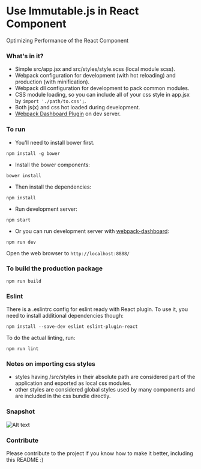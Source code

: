 # Use Immutable.js in React Component
Optimizing Performance of the React Component

### What's in it?

* Simple src/app.jsx and src/styles/style.scss (local module scss).
* Webpack configuration for development (with hot reloading) and production (with minification).
* Webpack dll configuration for development to pack common modules.
* CSS module loading, so you can include all of your css style in app.jsx by 
```import './path/to.css';```.
* Both js(x) and css hot loaded during development.
* [Webpack Dashboard Plugin](https://github.com/FormidableLabs/webpack-dashboard) on dev server.

### To run

* You'll need to install bower first.
```
npm install -g bower
```

* Install the bower components:
```
bower install
```

* Then install the dependencies:

```
npm install
```

* Run development server:

```
npm start
```

* Or you can run development server with [webpack-dashboard](https://github.com/FormidableLabs/webpack-dashboard):

```
npm run dev
```

Open the web browser to `http://localhost:8888/`

### To build the production package

```
npm run build
```

### Eslint
There is a .eslintrc config for eslint ready with React plugin.
To use it, you need to install additional dependencies though:

```
npm install --save-dev eslint eslint-plugin-react
```

To do the actual linting, run:

```
npm run lint
```

### Notes on importing css styles
* styles having /src/styles in their absolute path are considered part of the application and exported as local css modules.
* other styles are considered global styles used by many components and are included in the css bundle directly.

### Snapshot
![Alt text](public/images/snapshot-0.png?raw=true "")

### Contribute
Please contribute to the project if you know how to make it better, including this README :)

